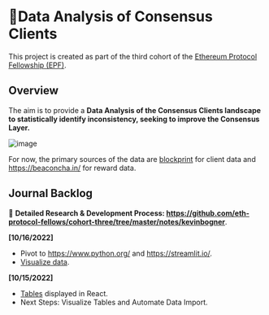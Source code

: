 # 💾Data Analysis of Consensus Clients

This project is created as part of the third cohort of the [Ethereum Protocol Fellowship (EPF)](https://github.com/eth-protocol-fellows/cohort-three/blob/master/program-guide/program-details.md).

## Overview

The aim is to provide a **Data Analysis of the Consensus Clients landscape to statistically identify inconsistency, seeking to improve the Consensus Layer.**

![image](https://user-images.githubusercontent.com/114221396/196051309-7abcb35f-db99-4a3c-8031-b48254489724.png)

For now, the primary sources of the data are [blockprint](https://github.com/sigp/blockprint) for client data and https://beaconcha.in/ for reward data.



## Journal Backlog
:sparkler: **Detailed Research & Development Process: https://github.com/eth-protocol-fellows/cohort-three/tree/master/notes/kevinbogner**.

**[10/16/2022]**
- Pivot to https://www.python.org/ and https://streamlit.io/.
- [Visualize data](https://user-images.githubusercontent.com/114221396/196051309-7abcb35f-db99-4a3c-8031-b48254489724.png).

**[10/15/2022]**
- [Tables](https://user-images.githubusercontent.com/114221396/195984206-9690965b-7046-459f-ae15-1fcc1a41af41.png) displayed in React.
- Next Steps: Visualize Tables and Automate Data Import.
